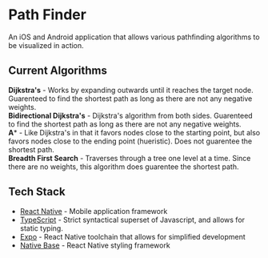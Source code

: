 
# Path Finder
An iOS and Android application that allows various pathfinding algorithms to be visualized in action. 

## Current Algorithms
**Dijkstra's** - Works by expanding outwards until it reaches the target node. Guarenteed to find the shortest path as long as there are not any negative weights.  
**Bidirectional Dijkstra's** - Dijkstra's algorithm from both sides. Guarenteed to find the shortest path as long as there are not any negative weights.  
**A*** - Like Dijkstra's in that it favors nodes close to the starting point, but also favors nodes close to the ending point (hueristic). Does not guarentee the shortest path.  
**Breadth First Search** - Traverses through a tree one level at a time. Since there are no weights, this algorithm does guarentee the shortest path.

## Tech Stack
- [React Native](https://reactnative.dev) - Mobile application framework
- [TypeScript](https://www.typescriptlang.org) - Strict syntactical superset of Javascript, and allows for static typing.
- [Expo](https://expo.io) - React Native toolchain that allows for simplified development
- [Native Base](https://nativebase.io) - React Native styling framework